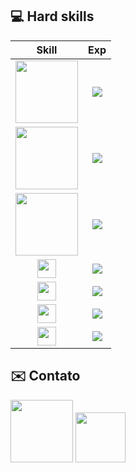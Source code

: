 ## :computer: Hard skills
| Skill  |  Exp  |
| :---:  | :---:  |
| <img src="https://raw.githubusercontent.com/laravel/art/master/logo-lockup/5%20SVG/2%20CMYK/1%20Full%20Color/laravel-logolockup-cmyk-red.svg" width="100">  |  ![](https://progress-bar.dev/10/?scale=10&suffix=/10)  |
| <img src="https://upload.wikimedia.org/wikipedia/commons/thumb/2/27/PHP-logo.svg/1200px-PHP-logo.svg.png" width="100">  |  ![](https://progress-bar.dev/9/?scale=10&suffix=/10)  |
| <img src="https://upload.wikimedia.org/wikipedia/commons/thumb/b/b5/Former_Ubuntu_logo.svg/1280px-Former_Ubuntu_logo.svg.png" width="100">  |  ![](https://progress-bar.dev/7/?scale=10&suffix=/10)  |
| <img src="https://vuejs.org/images/logo.png" width="30">  |  ![](https://progress-bar.dev/10/?scale=10&suffix=/10)  |
| <img src="https://upload.wikimedia.org/wikipedia/commons/thumb/9/99/Unofficial_JavaScript_logo_2.svg/1200px-Unofficial_JavaScript_logo_2.svg.png" width="30">  |  ![](https://progress-bar.dev/8/?scale=10&suffix=/10)  |
| <img src="https://upload.wikimedia.org/wikipedia/commons/thumb/d/d9/Node.js_logo.svg/1200px-Node.js_logo.svg.png" width="30">  |  ![](https://progress-bar.dev/6/?scale=10&suffix=/10)  |
| <img src="https://cdn.worldvectorlogo.com/logos/bootstrap-4.svg" width="30">  |  ![](https://progress-bar.dev/10/?scale=10&suffix=/10)  |
 ##

## :envelope: Contato
 <a href="https://www.linkedin.com/in/joaovdiasb/" target="_blank"><img src="https://img.shields.io/badge/linkedin-%230077B5.svg?&style=for-the-badge&logo=linkedin&logoColor=white" width="100"></a>   <a href="mailto:j.v_dias@hotmail.com" target="_blank"><img src="https://img.shields.io/badge/gmail-D14836?&style=for-the-badge&logo=gmail&logoColor=white" width="80"></a>


